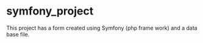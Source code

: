 # symfony_project
This project has a form created using Symfony (php frame work) and a data base file.

